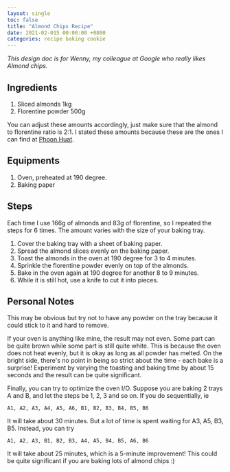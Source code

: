 ```yaml
---
layout: single
toc: false
title: "Almond Chips Recipe"
date: 2021-02-015 00:00:00 +0800
categories: recipe baking cookie
---
```


*This design doc is for Wenny, my colleague at Google who really likes Almond chips.*

## Ingredients

1. Sliced almonds 1kg
2. Florentine powder 500g

You can adjust these amounts accordingly, just make sure that the almond to florentine ratio is 2:1. I stated these amounts because these are the ones I can find at [Phoon Huat](https://www.phoonhuat.com/).

## Equipments

1. Oven, preheated at 190 degree.
2. Baking paper

## Steps

Each time I use 166g of almonds and 83g of florentine, so I repeated the steps for 6 times. The amount varies with the size of your baking tray.

1. Cover the baking tray with a sheet of baking paper.
2. Spread the almond slices evenly on the baking paper.
3. Toast the almonds in the oven at 190 degree for 3 to 4 minutes.
4. Sprinkle the florentine powder evenly on top of the almonds.
5. Bake in the oven again at 190 degree for another 8 to 9 minutes.
6. While it is still hot, use a knife to cut it into pieces.

## Personal Notes

This may be obvious but try not to have any powder on the tray because it could stick to it and hard to remove.

If your oven is anything like mine, the result may not even. Some part can be quite brown while some part is still quite white. This is because the oven does not heat evenly, but it is okay as long as all powder has melted. On the bright side, there's no point in being so strict about the time - each bake is a surprise! Experiment by varying the toasting and baking time by about 15 seconds and the result can be quite significant.

Finally, you can try to optimize the oven I/O. Suppose you are baking 2 trays A and B, and let the steps be 1, 2, 3 and so on. If you do sequentially, ie

`A1, A2, A3, A4, A5, A6, B1, B2, B3, B4, B5, B6`

It will take about 30 minutes. But a lot of time is spent waiting for A3, A5, B3, B5. Instead, you can try

`A1, A2, A3, B1, B2, B3, A4, A5, B4, B5, A6, B6`

It will take about 25 minutes, which is a 5-minute improvement! This could be quite significant if you are baking lots of almond chips :)
